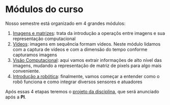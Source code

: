 # Módulos do curso

Nosso semestre está organizado em 4 grandes módulos:

1. [Imagens e matrizes](01-imagens-e-matrizes): trata da introdução a operaçõs entre imagens e sua representação computacional
2. [Vídeos](02-videos): imagens em sequência formam vídeos. Neste módulo lidamos com a captura de vídeos e com a dimensão do tempo conforme capturamos imagens
3. [Visão Computacional](03-visao): aqui vamos extrair informações de alto nível das imagens, mudando a representação de matriz de pixels para algo mais conveniente.
4. [Introdução a robótica](04-ROS-basico): finalmente, vamos começar a entender como o robô funciona e como integrar diversos sensores e atuadores

Após essas 4 etapas teremos o [projeto da disciplina](../projeto/), que será anunciado após a **PI**.